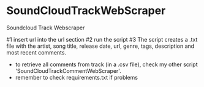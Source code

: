 # SoundCloudTrackWebScraper
Soundcloud Track Webscraper

#1 insert url into the url section
#2 run the script
#3 The script creates a .txt file with the artist, song title, release date, url, genre, tags, description and most recent comments.

- to retrieve all comments from track (in a .csv file), check my other script 'SoundCloudTrackCommentWebScraper'.
- remember to check requirements.txt if problems
